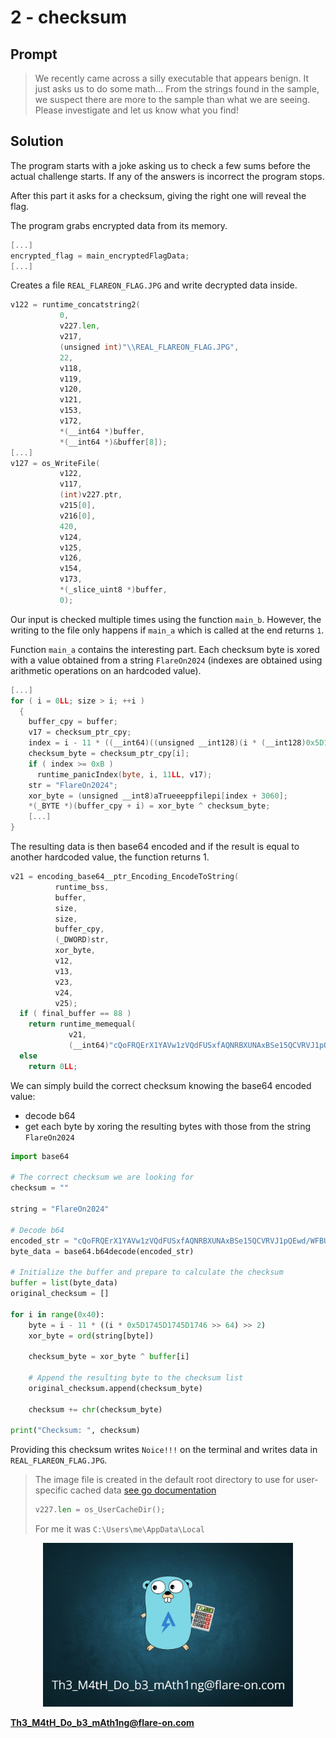 # 2 - checksum

## Prompt
> We recently came across a silly executable that appears benign. It just asks us to do some math... From the strings found in the sample, we suspect there are more to the sample than what we are seeing. Please investigate and let us know what you find!

## Solution
The program starts with a joke asking us to check a few sums before the actual challenge starts. If any of the answers is incorrect the program stops.

After this part it asks for a checksum, giving the right one will reveal the flag. 

The program grabs encrypted data from its memory.
```go
[...]
encrypted_flag = main_encryptedFlagData;
[...]
```

Creates a file ``REAL_FLAREON_FLAG.JPG`` and write decrypted data inside.
```go
v122 = runtime_concatstring2(
           0,
           v227.len,
           v217,
           (unsigned int)"\\REAL_FLAREON_FLAG.JPG",
           22,
           v118,
           v119,
           v120,
           v121,
           v153,
           v172,
           *(__int64 *)buffer,
           *(__int64 *)&buffer[8]);
[...]
v127 = os_WriteFile(
           v122,
           v117,
           (int)v227.ptr,
           v215[0],
           v216[0],
           420,
           v124,
           v125,
           v126,
           v154,
           v173,
           *(_slice_uint8 *)buffer,
           0);
```

Our input is checked multiple times using the function ``main_b``. However, the writing to the file only happens if ``main_a`` which is called at the end returns ``1``.

Function ``main_a`` contains the interesting part. Each checksum byte is xored with a value obtained from a string ``FlareOn2024`` (indexes are obtained using arithmetic operations on an hardcoded value).
```go
[...]
for ( i = 0LL; size > i; ++i )
  {
    buffer_cpy = buffer;
    v17 = checksum_ptr_cpy;
    index = i - 11 * ((__int64)((unsigned __int128)(i * (__int128)0x5D1745D1745D1746LL) >> 64) >> 2);
    checksum_byte = checksum_ptr_cpy[i];
    if ( index >= 0xB )
      runtime_panicIndex(byte, i, 11LL, v17);
    str = "FlareOn2024";
    xor_byte = (unsigned __int8)aTrueeeppfilepi[index + 3060];
    *(_BYTE *)(buffer_cpy + i) = xor_byte ^ checksum_byte;
    [...]
}
```

The resulting data is then base64 encoded and if the result is equal to another hardcoded value, the function returns 1.
```go
v21 = encoding_base64__ptr_Encoding_EncodeToString(
          runtime_bss,
          buffer,
          size,
          size,
          buffer_cpy,
          (_DWORD)str,
          xor_byte,
          v12,
          v13,
          v23,
          v24,
          v25);
  if ( final_buffer == 88 )
    return runtime_memequal(
             v21,
             (__int64)"cQoFRQErX1YAVw1zVQdFUSxfAQNRBXUNAxBSe15QCVRVJ1pQEwd/WFBUAlElCFBFUnlaB1ULByRdBEFdfVtWVA==");
  else
    return 0LL;
```

We can simply build the correct checksum knowing the base64 encoded value:
- decode b64
- get each byte by xoring the resulting bytes with those from the string ``FlareOn2024``

```python
import base64

# The correct checksum we are looking for
checksum = ""

string = "FlareOn2024"

# Decode b64
encoded_str = "cQoFRQErX1YAVw1zVQdFUSxfAQNRBXUNAxBSe15QCVRVJ1pQEwd/WFBUAlElCFBFUnlaB1ULByRdBEFdfVtWVA=="
byte_data = base64.b64decode(encoded_str)

# Initialize the buffer and prepare to calculate the checksum
buffer = list(byte_data)
original_checksum = []

for i in range(0x40):
    byte = i - 11 * ((i * 0x5D1745D1745D1746 >> 64) >> 2)
    xor_byte = ord(string[byte])
    
    checksum_byte = xor_byte ^ buffer[i]
    
    # Append the resulting byte to the checksum list
    original_checksum.append(checksum_byte)

    checksum += chr(checksum_byte)

print("Checksum: ", checksum)
```

Providing this checksum writes ``Noice!!!`` on the terminal and writes data in ``REAL_FLAREON_FLAG.JPG``.

> The image file is created in the default root directory to use for user-specific cached data [see go documentation](https://pkg.go.dev/os#UserCacheDir)
> ```go
> v227.len = os_UserCacheDir();
> ```
> For me it was ``C:\Users\me\AppData\Local``

<p align="center">
           <img src="https://github.com/SamNzo/CTFs/blob/main/Flare-On/2024/img/REAL_FLAREON_FLAG.JPG?raw=true" width=400>
</p>

**Th3_M4tH_Do_b3_mAth1ng@flare-on.com**
